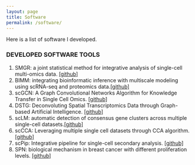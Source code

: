 ```yaml
---
layout: page
title: Software
permalink: /software/
---
```


Here is a list of software I developed. 
### DEVELOPED SOFTWARE TOOLS
1. SMGR: a joint statistical method for integrative analysis of single-cell multi-omics data. [[github]](https://github.com/QSong-github/SMGR) <br/>
2. BIMM: integrating bioinformatic inference with multiscale modeling using scRNA-seq and proteomics data.[[github]]( https://github.com/chenm19/BIMM) <br/>
3. scGCN: A Graph Convolutional Networks Algorithm for Knowledge Transfer in Single Cell Omics. [[github]](https://github.com/QSong-github/scGCN) <br/>
4. DSTG: Deconvoluting Spatial Transcriptomics Data through Graph-based Artificial Intelligence. [[github]](https://github.com/Su-informatics-lab/DSTG) <br/>
5. scLM: automatic detection of consensus gene clusters across multiple single-cell datasets.[[github]](https://github.com/QSong-github/scLM) <br/>
6. scCCA: Leveraging multiple single cell datasets through CCA algorithm. [[github]](https://github.com/QSong-github/scCCA)  <br/>
7. scPip: Integrative pipeline for single-cell secondary analysis. [[github]](https://github.com/QSong-github/scPip) <br/>
8. SPN: biological mechanism in breast cancer with different proliferation levels. [[github]](https://github.com/QSong-github/SPN) 
